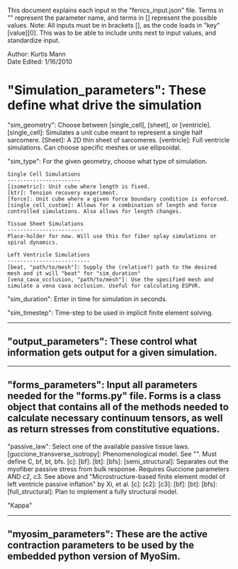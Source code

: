This document explains each input in the "fenics_input.json" file. Terms in "" represent the parameter name, and terms in [] represent the possible values.
Note: All inputs must be in brackets [], as the code loads in "key"[value][0]. This was to be able to include units next to input values, and standardize input.

Author: Kurtis Mann  
Date Edited: 1/16/2010  


<h1>"Simulation_parameters": These define what drive the simulation </h1>

  "sim_geometry": Choose between [single_cell], [sheet], or [ventricle].
    [single_cell]: Simulates a unit cube meant to represent a single half sarcomere.
    [Sheet]: A 2D thin sheet of sarcomeres.
    [ventricle]: Full ventricle simulations. Can choose specific meshes or use ellipsoidal.

  "sim_type": For the given geometry, choose what type of simulation.

    Single Cell Simulations
    -----------------------
    [isometric]: Unit cube where length is fixed.
    [ktr]: Tension recovery experiment.
    [force]: Unit cube where a given force boundary condition is enforced.
    [single_cell_custom]: Allows for a combination of length and force controlled simulations. Also allows for length changes.

    Tissue Sheet Simulations
    ------------------------
    Place-holder for now. Will use this for fiber splay simulations or spiral dynamics.

    Left Ventricle Simulations
    --------------------------
    [beat, "path/to/mesh"]: Supply the (relative?) path to the desired mesh and it will "beat" for "sim_duration"
    [vena_cava_occlusion, "path/to/mesh"]: Use the specified mesh and simulate a vena cava occlusion. Useful for calculating ESPVR.

  "sim_duration": Enter in time for simulation in seconds.

  "sim_timestep": Time-step to be used in implicit finite element solving.

--------------------
"output_parameters": These control what information gets output for a given simulation.
--------------------

-------------------
"forms_parameters": Input all parameters needed for the "forms.py" file. Forms is a class object that contains all of the methods needed to calculate necessary continuum tensors, as well as return stresses from constitutive equations.
-------------------
  "passive_law": Select one of the available passive tissue laws.
    [guccione_transverse_isotropy]: Phenomenological model. See "". Must define C, bf, bt, bfs.
      [c]:
      [bf]:
      [bt]:
      [bfs]:
    [semi_structural]: Separates out the myofiber passive stress from bulk response. Requires Guccione parameters AND c2, c3. See above and "Microstructure-based finite element model of left ventricle passive inflation" by Xi, et al.
      [c]:
      [c2]:
      [c3]:
      [bf]:
      [bt]:
      [bfs]:
    [full_structural]: Plan to implement a fully structural model.

  "Kappa"

--------------------
"myosim_parameters": These are the active contraction parameters to be used by the embedded python version of MyoSim.
--------------------
